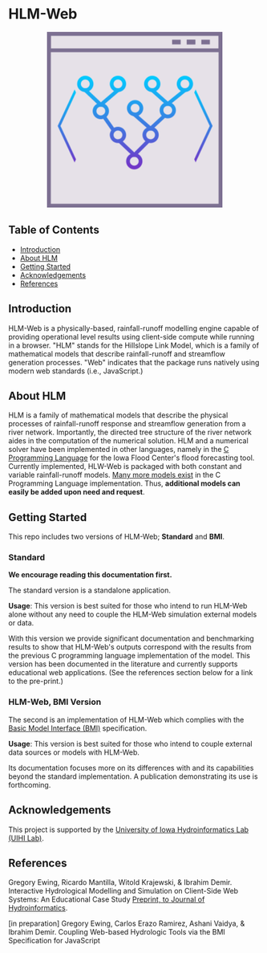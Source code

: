 # HLM-Web

<p align="center">
    <img width="350" src = https://github.com/uihilab/HLM-Web/raw/main/images/WebHLM-color.png>
</p>

## Table of Contents
* [Introduction](#introduction)
* [About HLM](#about-hlm)
* [Getting Started](#getting-started)
* [Acknowledgements](#acknowledgements)
* [References](#references)

## Introduction
HLM-Web is a physically-based, rainfall-runoff modelling engine capable of providing operational level results using client-side compute while running in a browser.
"HLM" stands for the Hillslope Link Model, which is a family of mathematical models that describe rainfall-runoff and streamflow generation processes. 
"Web" indicates that the package runs natively using modern web standards (i.e., JavaScript.)

## About HLM
HLM is a family of mathematical models that describe the physical processes of rainfall-runoff response and streamflow generation from a river network.
Importantly, the directed tree structure of the river network aides in the computation of the numerical solution.
HLM and a numerical solver have been implemented in other languages, namely in the [C Programming Language](https://asynch.readthedocs.io/en/latest/index.html) for the Iowa Flood Center's flood forecasting tool.
Currently implemented, HLW-Web is packaged with both constant and variable rainfall-runoff models.
[Many more models exist](https://asynch.readthedocs.io/en/latest/builtin_models.html) in the C Programming Language implementation.
Thus, **additional models can easily be added upon need and request**.

## Getting Started
This repo includes two versions of HLM-Web; **Standard** and **BMI**.

### Standard
**We encourage reading this documentation first.**

The standard version is a standalone application.

**Usage**: This version is best suited for those who intend to run HLM-Web alone without any need to couple the HLM-Web simulation external models or data.

With this version we provide significant documentation and benchmarking results to show that HLM-Web's outputs correspond with the results from the previous C programming language implementation of the model.
This version has been documented in the literature and currently supports educational web applications. 
(See the references section below for a link to the pre-print.)

### HLM-Web, BMI Version
The second is an implementation of HLM-Web which complies with the [Basic Model Interface (BMI)](https://bmi-spec.readthedocs.io/en/latest/index.html) specification.

**Usage**: This version is best suited for those who intend to couple external data sources or models with HLM-Web.

Its documentation focuses more on its differences with and its capabilities beyond the standard implementation.
A publication demonstrating its use is forthcoming.


## Acknowledgements
This project is supported by the [University of Iowa Hydroinformatics Lab (UIHI Lab)](https://hydroinformatics.uiowa.edu/).

## References
Gregory Ewing, Ricardo Mantilla, Witold Krajewski, & Ibrahim Demir. Interactive Hydrological Modelling and Simulation on Client-Side Web Systems: An Educational Case Study [Preprint, to Journal of Hydroinformatics](https://eartharxiv.org/repository/view/3260/).

[in preparation] Gregory Ewing, Carlos Erazo Ramirez, Ashani Vaidya, & Ibrahim Demir. Coupling Web-based Hydrologic Tools via the BMI Specification for JavaScript

